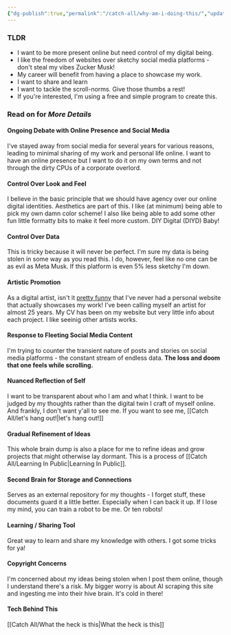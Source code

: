 ```yaml
---
{"dg-publish":true,"permalink":"/catch-all/why-am-i-doing-this/","updated":"2023-12-02T00:31:49.000-07:00"}
---
```


### TLDR
- I want to be more present online but need control of my digital being.
- I like the freedom of websites over sketchy social media platforms - don't steal my vibes Zucker Musk!
- My career will benefit from having a place to showcase my work.
- I want to share and learn
- I want to tackle the scroll-norms. Give those thumbs a rest!
- If you're interested, I'm using a free and simple program to create this.

### Read on for *More Details*

#### Ongoing Debate with Online Presence and Social Media
I've stayed away from social media for several years for various reasons, leading to minimal sharing of my work and personal life online. I want to have an online presence but I want to do it on my own terms and not through the dirty CPUs of a corporate overlord. 

#### Control Over Look and Feel
I believe in the basic principle that we should have agency over our online digital identities. Aesthetics are part of this. I like (at minimum) being able to pick my own damn color scheme! I also like being able to add some other fun little formatty bits to make it feel more custom. DIY Digital (DIYD) Baby! 

#### Control Over Data
This is tricky because it will never be perfect. I'm sure my data is being stolen in some way as you read this. I do, however, feel like no one can be as evil as Meta Musk. If this platform is even 5% less sketchy I'm down.

#### Artistic Promotion
As a digital artist, isn't it [pretty funny](https://youtu.be/Jne9t8sHpUc?si=8DGtKBHk9wfuDDrW) that I've never had a personal website that actually showcases my work! I've been calling myself an artist for almost 25 years. My CV has been on my website but very little info about each project. I like seeinig other artists works.

#### Response to Fleeting Social Media Content
I'm trying to counter the transient nature of posts and stories on social media platforms - the constant stream of endless data.
**The loss and doom that one feels while scrolling.**

#### Nuanced Reflection of Self
I want to be transparent about who I am and what I think. I want to be judged by my thoughts rather than the digital twin I craft of myself online. And frankly, I don't want y'all to see me. If you want to see me, [[Catch All/let's hang out!\|let's hang out!]]

#### Gradual Refinement of Ideas
This whole brain dump is also a place for me to refine ideas and grow projects that might otherwise lay dormant. This is a process of [[Catch All/Learning In Public\|Learning In Public]].

#### Second Brain for Storage and Connections
Serves as an external repository for my thoughts - I forget stuff, these documents guard it a little better. Especially when I can back it up. If I lose my mind, you can train a robot to be me. Or ten robots! 

#### Learning / Sharing Tool
Great way to learn and share my knowledge with others. I got some tricks for ya!

#### Copyright Concerns
I'm concerned about my ideas being stolen when I post them online, though I understand there's a risk. My bigger worry is about AI scraping this site and ingesting me into their hive brain. It's cold in there!

#### Tech Behind This
[[Catch All/What the heck is this\|What the heck is this]]